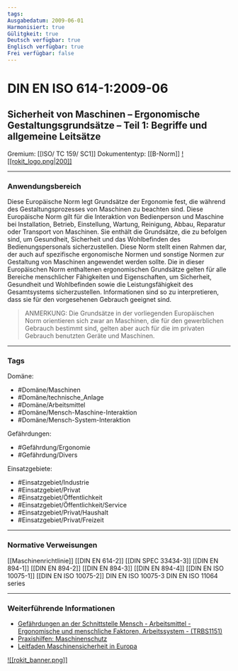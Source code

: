 ```yaml
---
tags:
Ausgabedatum: 2009-06-01
Harmonisiert: true
Gülitgkeit: true
Deutsch verfügbar: true
Englisch verfügbar: true
Frei verfügbar: false
---
```


# DIN EN ISO 614-1:2009-06
## Sicherheit von Maschinen – Ergonomische Gestaltungsgrundsätze – Teil 1: Begriffe und allgemeine Leitsätze

Gremium: [[ISO/ TC 159/ SC1]]
Dokumententyp: [[B-Norm]]
[![[rokit_logo.png|200]]](https://public-robots.de/)

***
### Anwendungsbereich
Diese Europäische Norm legt Grundsätze der Ergonomie fest, die während des Gestaltungsprozesses von Maschinen zu beachten sind.
Diese Europäische Norm gilt für die Interaktion von Bedienperson und Maschine bei Installation, Betrieb, Einstellung, Wartung, Reinigung, Abbau, Reparatur oder Transport von Maschinen. Sie enthält die Grundsätze, die zu befolgen sind, um Gesundheit, Sicherheit und das Wohlbefinden des Bedienungspersonals sicherzustellen. Diese Norm stellt einen Rahmen dar, der auch auf spezifische ergonomische Normen und sonstige Normen zur Gestaltung von Maschinen angewendet werden sollte.
Die in dieser Europäischen Norm enthaltenen ergonomischen Grundsätze gelten für alle Bereiche menschlicher Fähigkeiten und Eigenschaften, um Sicherheit, Gesundheit und Wohlbefinden sowie die Leistungsfähigkeit des Gesamtsystems sicherzustellen. Informationen sind so zu interpretieren, dass sie für den vorgesehenen Gebrauch geeignet sind.

> ANMERKUNG: Die Grundsätze in der vorliegenden Europäischen Norm orientieren sich zwar an Maschinen, die für den gewerblichen Gebrauch bestimmt sind, gelten aber auch für die im privaten Gebrauch benutzten Geräte und Maschinen.

***
### Tags

Domäne:
- #Domäne/Maschinen 
- #Domäne/technische_Anlage
- #Domäne/Arbeitsmittel
- #Domäne/Mensch-Maschine-Interaktion
- #Domäne/Mensch-System-Interaktion

Gefährdungen:
- #Gefährdung/Ergonomie 
- #Gefährdung/Divers 

Einsatzgebiete:
- #Einsatzgebiet/Industrie 
- #Einsatzgebiet/Privat 
- #Einsatzgebiet/Öffentlichkeit 
- #Einsatzgebiet/Öffentlichkeit/Service
- #Einsatzgebiet/Privat/Haushalt
- #Einsatzgebiet/Privat/Freizeit

***
### Normative Verweisungen
 [[Maschinenrichtlinie]]
 [[DIN EN 614-2]]
 [[DIN SPEC 33434-3]]
 [[DIN EN 894-1]]
 [[DIN EN 894-2]]
 [[DIN EN 894-3]]
 [[DIN EN 894-4]]
 [[DIN EN ISO 10075-1]]
 [[DIN EN ISO 10075-2]]
 DIN EN ISO 10075-3
 DIN EN ISO 11064 series

***
### Weiterführende Informationen
- [Gefährdungen an der Schnittstelle Mensch - Arbeitsmittel - Ergonomische und menschliche Faktoren, Arbeitssystem - (TRBS1151)](https://www.baua.de/DE/Angebote/Regelwerk/TRBS/TRBS-1151) 
- [Praxishilfen: Maschinenschutz](https://www.dguv.de/ifa/praxishilfen/praxishilfen-maschinenschutz/index.jsp)
- [Leitfaden Maschinensicherheit in Europa](https://www.dinmedia.de/de/publikation/leitfaden-maschinensicherheit/3715398)

[![[rokit_banner.png]]](https://public-robots.de/)
